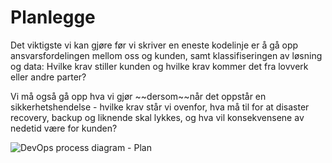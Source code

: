 # Planlegge

<div className="row category-into">
    <div className="column">
        <p>
            Det viktigste vi kan gjøre før vi skriver en eneste kodelinje er å gå opp ansvarsfordelingen mellom oss og kunden, samt klassifiseringen av løsning og data: Hvilke krav stiller kunden og hvilke krav kommer det fra lovverk eller andre parter? 
        </p>
        <p>
            Vi må også gå opp hva vi gjør ~~dersom~~når det oppstår en sikkerhetshendelse - hvilke krav står vi ovenfor, hva må til for at disaster recovery, backup og liknende skal lykkes, og hva vil konsekvensene av nedetid være for kunden? 
        </p>
    </div>
    <div className="column">
        <img alt="DevOps process diagram - Plan" src="/img/devops_plan.svg"/>
    </div>
</div>
